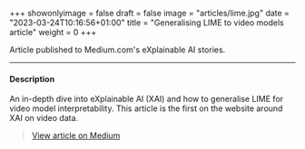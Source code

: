 +++
showonlyimage = false
draft = false
image = "articles/lime.jpg"
date = "2023-03-24T10:16:56+01:00"
title = "Generalising LIME to video models article"
weight = 0
+++

Article published to Medium.com's eXplainable AI stories. 
<!--more--> 

---

#### Description 
An in-depth dive into eXplainable AI (XAI) and how to generalise LIME for video model interpretability. This article is the first on the website around XAI on video data. 

> [View article on Medium](https://medium.com/@joachimvanneste1/explainable-ai-adapting-lime-for-video-model-interpretation-74c85502b0d0) 
